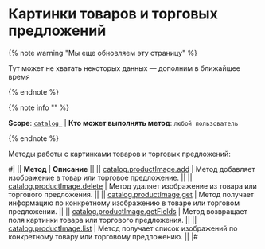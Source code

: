 # Картинки товаров и торговых предложений

{% note warning "Мы еще обновляем эту страницу" %}

Тут может не хватать некоторых данных — дополним в ближайшее время

{% endnote %}

{% note info "" %}

**Scope**: [`catalog `](../../scopes/permissions.md) | **Кто может выполнять метод**: `любой пользователь`

{% endnote %}

Методы работы с картинками товаров и торговых предложений:

#|
|| **Метод** | **Описание** ||
|| [catalog.productImage.add](./catalog-product-image-add.md) | Метод добавляет изображение в товар или торговое предложение. ||
|| [catalog.productImage.delete](./catalog-product-image-delete.md) | Метод удаляет изображение из товара или торгового предложения. ||
|| [catalog.productImage.get](./catalog-product-image-get.md) | Метод получает информацию по конкретному изображению в товаре или торговом предложении. ||
|| [catalog.productImage.getFields](./catalog-product-image-get-fields.md) | Метод возвращает поля картинки товара или торгового предложения. ||
|| [catalog.productImage.list](./catalog-product-image-list.md) | Метод получает список изображений по конкретному товару или торговому предложению. ||
|#